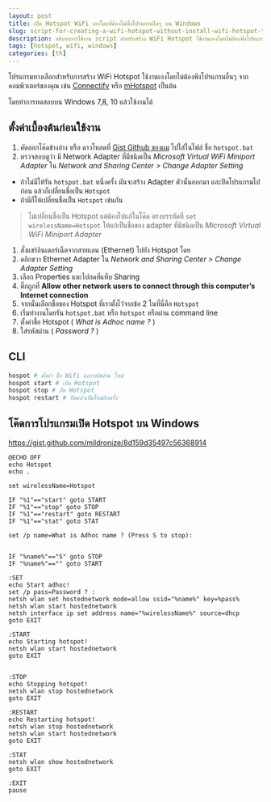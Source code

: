 ```yaml
---
layout: post
title: เปิด Hotspot WiFi เองโดยที่ต้องไม่พึ่งโปรแกรมใดๆ บน Windows
slug: script-for-creating-a-wifi-hotspot-without-install-wifi-hotspot-tools-th
description: อธิบายการใช้งาน script สำหรับสร้าง WiFi Hotspot ใช้งานเองโดยไม่ต้องพึ่งโปรแกรมอื่นๆ
tags: [hotspot, wifi, windows]
categories: [th]
---
```


โปรแกรมทางเลือกสำหรับการสร้าง WiFi Hotspot ใช้งานเองโดยไม่ต้องพึงโปรแกรมอื่นๆ จากคอมพิวเตอร์ของคุณ เช่น [Connectify](http://www.connectify.me/) หรือ [mHotspot](http://www.mhotspot.com/) เป็นต้น

โดยทำการทดสอบบน Windows 7,8, 10 แล้วใช้งานได้

## ตั้งค่าเบื้องต้นก่อนใช้งาน
1. คัดลอกโค๊ดข้างล่าง หรือ ดาวโหลดที่ [Gist Github ของผม](https://gist.github.com/mildronize/8d159d35497c56368914) ไปใส่ในไฟล์ ชื่อ `hotspot.bat`
1. ตรวจสอบดูว่า มี Network Adapter ที่มีชนิดเป็น *Microsoft Virtual WiFi Miniport Adapter* ใน *Network and Sharing Center > Change Adapter Setting*   
  - ถ้าไม่มีให้รัน `hotspot.bat` หนึ่งครั้ง มันจะสร้าง Adapter ตัวนั้นออกมา และปิดโปรแกรมไปก่อน แล้วก็เปลี่ยนชื่อเป็น `Hotspot`
  - ถ้ามีก็ให้เปลี่ยนชื่อเป็น `Hotspot` เช่นกัน
  >  ไม่เปลี่ยนชื่อเป็น Hotspot แต่ต้องไปแก้ในโค๊ด ตรงบรรทัดที่ `set wirelessName=Hotspot` ให้แก้เป็นชื่อของ adapter ที่มีชนิดเป็น *Microsoft Virtual WiFi Miniport Adapter*

1. สั่งแชร์อินเตอร์เน็ตจากสายแลน (Ethernet) ไปยัง Hotspot โดย
  1. คลิกขวา Ethernet Adapter ใน *Network and Sharing Center > Change Adapter Setting*
  1. เลือก Properties และไปกดที่แท็บ Sharing
  1. ติ๊กถูกที่ **Allow other network users to connect through this computer’s Internet connection**
  1. จากนั้นเลือกชื่อของ Hotspot ที่เราตั้งไว้จากข้อ 2 ในที่นี่คือ `Hotspot`
1. เริ่มทำงานโดยรัน `hotspot.bat` หรือ `hotspot` หรือผ่าน command line
  1. ตั้งค่าชื่อ Hotspot ( *What is Adhoc name ?* )
  1. ใส่รหัสผ่าน ( *Password ?* )

## CLI
```bash
hospot # ตั้งค่า ชื่อ Wifi และรหัสผ่าน ใหม่
hospot start # เปิด Hotspot
hospot stop # ปิด Hotspot
hospot restart # ปิดแล้วเปิดใหม่อีกครั้ง
```

## โค๊ดการโปรแกรมเปิด Hotspot บน Windows
<https://gist.github.com/mildronize/8d159d35497c56368914>

```batch
@ECHO OFF
echo Hotspot
echo .

set wirelessName=Hotspot

IF "%1"=="start" goto START
IF "%1"=="stop" goto STOP
IF "%1"=="restart" goto RESTART
IF "%1"=="stat" goto STAT

set /p name=What is Adhoc name ? (Press S to stop):


IF "%name%"=="S" goto STOP
IF "%name%"=="" goto START

:SET
echo Start adhoc!
set /p pass=Password ? :
netsh wlan set hostednetwork mode=allow ssid="%name%" key=%pass%
netsh wlan start hostednetwork
netsh interface ip set address name="%wirelessName%" source=dhcp
goto EXIT

:START
echo Starting hotspot!
netsh wlan start hostednetwork
goto EXIT


:STOP
echo Stopping hotspot!
netsh wlan stop hostednetwork
goto EXIT

:RESTART
echo Restarting hotspot!
netsh wlan stop hostednetwork
netsh wlan start hostednetwork
goto EXIT

:STAT
netsh wlan show hostednetwork
goto EXIT

:EXIT
pause
```
